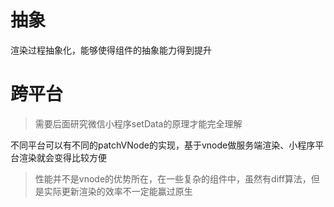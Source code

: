 # 抽象
渲染过程抽象化，能够使得组件的抽象能力得到提升


# 跨平台
> 需要后面研究微信小程序setData的原理才能完全理解

不同平台可以有不同的patchVNode的实现，基于vnode做服务端渲染、小程序平台渲染就会变得比较方便


> 性能并不是vnode的优势所在，在一些复杂的组件中，虽然有diff算法，但是实际更新渲染的效率不一定能赢过原生